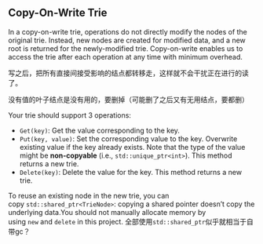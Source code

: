 ## Copy-On-Write Trie

In a copy-on-write trie, operations do not directly modify the nodes of the original trie. Instead, new nodes are created for modified data, and a new root is returned for the newly-modified trie. Copy-on-write enables us to access the trie after each operation at any time with minimum overhead.

写之后，把所有直接间接受影响的结点都转移走，这样就不会干扰正在进行的读了。

没有值的叶子结点是没有用的，要删掉（可能删了之后又有无用结点，要都删）

Your trie should support 3 operations:
- `Get(key)`: Get the value corresponding to the key.
- `Put(key, value)`: Set the corresponding value to the key. Overwrite existing value if the key already exists. Note that the type of the value might be **non-copyable** (i.e., `std::unique_ptr<int>`). This method returns a new trie.
- `Delete(key)`: Delete the value for the key. This method returns a new trie.

To reuse an existing node in the new trie, you can copy `std::shared_ptr<TrieNode>`: copying a shared pointer doesn’t copy the underlying data.You should not manually allocate memory by using `new` and `delete` in this project.
全部使用`std::shared_ptr`似乎就相当于自带gc？























